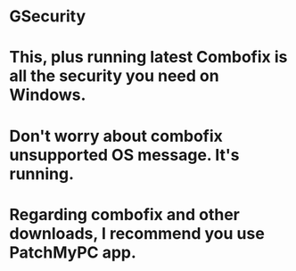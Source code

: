 # GSecurity
# This, plus running latest Combofix is all the security you need on Windows.
# Don't worry about combofix unsupported OS message. It's running.
# Regarding combofix and other downloads, I recommend you use PatchMyPC app.
